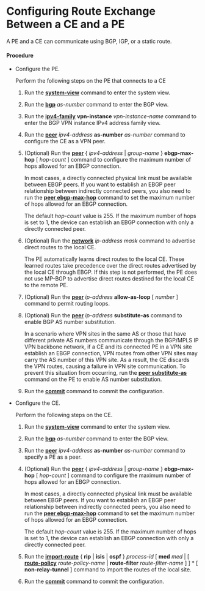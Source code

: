 Configuring Route Exchange Between a CE and a PE
================================================

A PE and a CE can communicate using BGP, IGP, or a static route.

#### Procedure

* Configure the PE.
  
  
  
  Perform the following steps on the PE that connects to a CE
  
  
  
  1. Run the [**system-view**](cmdqueryname=system-view) command to enter the system view.
  2. Run the [**bgp**](cmdqueryname=bgp) *as-number* command to enter the BGP view.
  3. Run the [**ipv4-family**](cmdqueryname=ipv4-family) **vpn-instance** *vpn-instance-name* command to enter the BGP VPN instance IPv4 address family view.
  4. Run the [**peer**](cmdqueryname=peer) *ipv4-address* **as-number** *as-number* command to configure the CE as a VPN peer.
  5. (Optional) Run the [**peer**](cmdqueryname=peer) { *ipv4-address* | *group-name* } **ebgp-max-hop** [ *hop-count* ] command to configure the maximum number of hops allowed for an EBGP connection.
     
     
     
     In most cases, a directly connected physical link must be available between EBGP peers. If you want to establish an EBGP peer relationship between indirectly connected peers, you also need to run the [**peer ebgp-max-hop**](cmdqueryname=peer+ebgp-max-hop) command to set the maximum number of hops allowed for an EBGP connection.
     
     The default *hop-count* value is 255. If the maximum number of hops is set to 1, the device can establish an EBGP connection with only a directly connected peer.
  6. (Optional) Run the [**network**](cmdqueryname=network) *ip-address* *mask* command to advertise direct routes to the local CE.
     
     
     
     The PE automatically learns direct routes to the local CE. These learned routes take precedence over the direct routes advertised by the local CE through EBGP. If this step is not performed, the PE does not use MP-BGP to advertise direct routes destined for the local CE to the remote PE.
  7. (Optional) Run the [**peer**](cmdqueryname=peer) *ip-address* **allow-as-loop** [ *number* ] command to permit routing loops.
  8. (Optional) Run the [**peer**](cmdqueryname=peer) *ip-address* **substitute-as** command to enable BGP AS number substitution.
     
     
     
     In a scenario where VPN sites in the same AS or those that have different private AS numbers communicate through the BGP/MPLS IP VPN backbone network, if a CE and its connected PE in a VPN site establish an EBGP connection, VPN routes from other VPN sites may carry the AS number of this VPN site. As a result, the CE discards the VPN routes, causing a failure in VPN site communication. To prevent this situation from occurring, run the [**peer substitute-as**](cmdqueryname=peer+substitute-as) command on the PE to enable AS number substitution.
  9. Run the [**commit**](cmdqueryname=commit) command to commit the configuration.
* Configure the CE.
  
  
  
  Perform the following steps on the CE.
  
  
  
  1. Run the [**system-view**](cmdqueryname=system-view) command to enter the system view.
  2. Run the [**bgp**](cmdqueryname=bgp) *as-number* command to enter the BGP view.
  3. Run the [**peer**](cmdqueryname=peer) *ipv4-address* **as-number** *as-number* command to specify a PE as a peer.
  4. (Optional) Run the [**peer**](cmdqueryname=peer) { *ipv4-address* | *group-name* } **ebgp-max-hop** [ *hop-count* ] command to configure the maximum number of hops allowed for an EBGP connection.
     
     
     
     In most cases, a directly connected physical link must be available between EBGP peers. If you want to establish an EBGP peer relationship between indirectly connected peers, you also need to run the [**peer ebgp-max-hop**](cmdqueryname=peer+ebgp-max-hop) command to set the maximum number of hops allowed for an EBGP connection.
     
     The default *hop-count* value is 255. If the maximum number of hops is set to 1, the device can establish an EBGP connection with only a directly connected peer.
  5. Run the [**import-route**](cmdqueryname=import-route) { **rip** | **isis** | **ospf** } *process-id* [ **med** *med* | [ [**route-policy**](cmdqueryname=route-policy) *route-policy-name* | **route-filter** *route-filter-name* ] ] \* [ **non-relay-tunnel** ] command to import the routes of the local site.
  6. Run the [**commit**](cmdqueryname=commit) command to commit the configuration.
